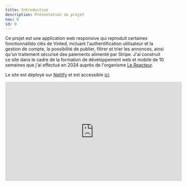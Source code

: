 ```yaml
---
title: Introduction
description: Présentation du projet
nav: 0
id: 0
---
```


Ce projet est une application web responsive qui reproduit certaines fonctionnalités clés de Vinted, incluant l'authentification utilisateur et la gestion de compte, la possibilité de publier, filtrer et trier les annonces, ainsi qu'un traitement sécurisé des paiements alimenté par Stripe. J'ai construit ce site dans le cadre de la formation de développement web et mobile de 10 semaines que j'ai effectué en 2024 auprès de l'organisme [Le Reacteur](https://www.lereacteur.io/).

Le site est déployé sur [Netlify](https://www.netlify.com/) et est accessible [ici](https://vocal-travesseiro-25a355.netlify.app/).

<iframe width="560" height="315" src="https://www.youtube.com/embed/YQ_iokf4C2c?si=2V0fQ9_Nu27gWs9E" title="YouTube video player" frameborder="0" allow="accelerometer; autoplay; clipboard-write; encrypted-media; gyroscope; picture-in-picture; web-share" referrerpolicy="strict-origin-when-cross-origin" allowfullscreen></iframe>
